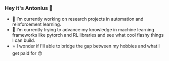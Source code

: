 ### Hey it's Antonius 🍡 

- 🔭 I’m currently working on research projects in automation and reinforcement learning.
- 🌱 I’m currently trying to advance my knowledge in machine learning frameworks like pytorch and RL libraries and see what cool flashy things I can build.
- ⭐ I wonder if I'll able to bridge the gap between my hobbies and what I get paid for 😙

<!--
**AntoniusP/AntoniusP** is a ✨ _special_ ✨ repository because its `README.md` (this file) appears on your GitHub profile.

Here are some ideas to get you started:

- 👯 I’m looking to collaborate on ...
- 🤔 I’m looking for help with ...
- 💬 Ask me about ...
- 📫 How to reach me: ...
- 😄 Pronouns: ...
- ⚡ Fun fact: ...
-->
